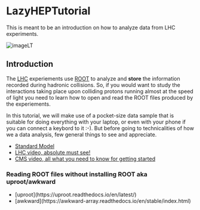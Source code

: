 # LazyHEPTutorial

This is meant to be an introduction on how to analyze data from LHC experiments.

![imageLT](https://theofil.web.cern.ch/theofil/images/imageLT.png)



## Introduction
The [LHC](https://www.home.cern/science/accelerators/large-hadron-collider) experiements use [ROOT](https://root.cern) to analyze and **store** the information recorded during hadronic collisions.
So, if you would want to study the interactions taking place upon colliding protons running almost at the speed of light you need to learn how to open and read the ROOT files produced by the experiements.

In this tutorial, we will make use of a pocket-size data sample that is suitable for doing everything with your laptop, or even with your phone if you can connect a keybord to it :-).
But before going to technicalities of how we a data analysis, few general things to see and appreciate.

* [Standard Model](https://en.wikipedia.org/wiki/Standard_Model)
* [LHC video, absolute must see!](https://www.youtube.com/watch?v=pQhbhpU9Wrg)
* [CMS video, all what you need to know for getting started](https://www.youtube.com/watch?v=S99d9BQmGB0)






### Reading ROOT files without installing ROOT aka uproot/awkward 


<ul>
<li>[uproot](https://uproot.readthedocs.io/en/latest/) </li>
<li>[awkward](https://awkward-array.readthedocs.io/en/stable/index.html)</li>
</ul>

